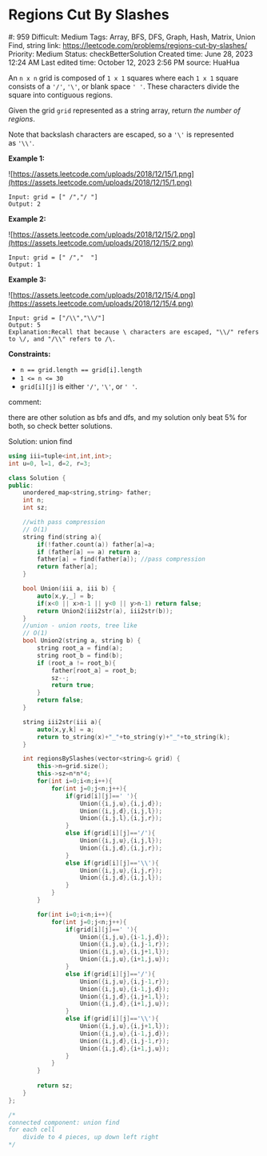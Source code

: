 # Regions Cut By Slashes

#: 959
Difficult: Medium
Tags: Array, BFS, DFS, Graph, Hash, Matrix, Union Find, string
link: https://leetcode.com/problems/regions-cut-by-slashes/
Priority: Medium
Status: checkBetterSolution
Created time: June 28, 2023 12:24 AM
Last edited time: October 12, 2023 2:56 PM
source: HuaHua

An `n x n` grid is composed of `1 x 1` squares where each `1 x 1` square consists of a `'/'`, `'\'`, or blank space `' '`. These characters divide the square into contiguous regions.

Given the grid `grid` represented as a string array, return *the number of regions*.

Note that backslash characters are escaped, so a `'\'` is represented as `'\\'`.

**Example 1:**

![https://assets.leetcode.com/uploads/2018/12/15/1.png](https://assets.leetcode.com/uploads/2018/12/15/1.png)

```
Input: grid = [" /","/ "]
Output: 2

```

**Example 2:**

![https://assets.leetcode.com/uploads/2018/12/15/2.png](https://assets.leetcode.com/uploads/2018/12/15/2.png)

```
Input: grid = [" /","  "]
Output: 1

```

**Example 3:**

![https://assets.leetcode.com/uploads/2018/12/15/4.png](https://assets.leetcode.com/uploads/2018/12/15/4.png)

```
Input: grid = ["/\\","\\/"]
Output: 5
Explanation:Recall that because \ characters are escaped, "\\/" refers to \/, and "/\\" refers to /\.

```

**Constraints:**

- `n == grid.length == grid[i].length`
- `1 <= n <= 30`
- `grid[i][j]` is either `'/'`, `'\'`, or `' '`.

comment:

there are other solution as bfs and dfs, and my solution only beat 5% for both, so check better solutions.

Solution: union find

```cpp
using iii=tuple<int,int,int>;
int u=0, l=1, d=2, r=3;

class Solution {
public:
    unordered_map<string,string> father;
    int n;
    int sz;

    //with pass compression
    // O(1)
    string find(string a){
        if(!father.count(a)) father[a]=a;
        if (father[a] == a) return a;
        father[a] = find(father[a]); //pass compression
        return father[a];
    }

    bool Union(iii a, iii b) {
        auto[x,y,_] = b;
        if(x<0 || x>n-1 || y<0 || y>n-1) return false;
        return Union2(iii2str(a), iii2str(b));
    }
    //union - union roots, tree like
    // O(1)
    bool Union2(string a, string b) {
        string root_a = find(a);
        string root_b = find(b);
        if (root_a != root_b){
            father[root_a] = root_b;
            sz--;
            return true;
        }
        return false;
    }

    string iii2str(iii a){
        auto[x,y,k] = a;
        return to_string(x)+"_"+to_string(y)+"_"+to_string(k);
    }

    int regionsBySlashes(vector<string>& grid) {
        this->n=grid.size();
        this->sz=n*n*4;
        for(int i=0;i<n;i++){
            for(int j=0;j<n;j++){
                if(grid[i][j]==' '){
                    Union({i,j,u},{i,j,d});
                    Union({i,j,d},{i,j,l});
                    Union({i,j,l},{i,j,r});
                }
                else if(grid[i][j]=='/'){
                    Union({i,j,u},{i,j,l});
                    Union({i,j,d},{i,j,r});
                }
                else if(grid[i][j]=='\\'){
                    Union({i,j,u},{i,j,r});
                    Union({i,j,d},{i,j,l});
                }
            }
        }

        for(int i=0;i<n;i++){
            for(int j=0;j<n;j++){
                if(grid[i][j]==' '){
                    Union({i,j,u},{i-1,j,d});
                    Union({i,j,u},{i,j-1,r});
                    Union({i,j,u},{i,j+1,l});
                    Union({i,j,u},{i+1,j,u});
                }
                else if(grid[i][j]=='/'){
                    Union({i,j,u},{i,j-1,r});
                    Union({i,j,u},{i-1,j,d});
                    Union({i,j,d},{i,j+1,l});
                    Union({i,j,d},{i+1,j,u});
                }
                else if(grid[i][j]=='\\'){
                    Union({i,j,u},{i,j+1,l});
                    Union({i,j,u},{i-1,j,d});
                    Union({i,j,d},{i,j-1,r});
                    Union({i,j,d},{i+1,j,u});
                }
            }
        }
        
        return sz;
    }
};

/*
connected component: union find
for each cell
    divide to 4 pieces, up down left right
*/
```
